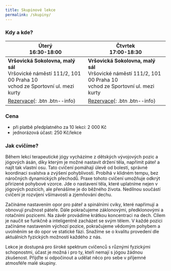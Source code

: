 ```yaml
---
title: Skupinové lekce
permalink: /skupiny/
---
```

### Kdy a kde?

| Úterý <br> 16:30-18:00                                                                                               | Čtvrtek <br> 17:00-18:30                                                            |
|----------------------------------------------------------------------------------------------------------------------|-------------------------------------------------------------------------------------|
| **Vršovická Sokolovna, malý sál**<br/>Vršovické náměstí 111/2, 101 00 Praha 10<br/>vchod ze Sportovní ul. mezi kurty | **Vršovická Sokolovna, malý sál**<br/>Vršovické náměstí 111/2, 101 00 Praha 10<br/>vchod ze Sportovní ul. mezi kurty |
| [Rezervace](https://zenamu.com/terapeuticka-joga-s-monikou){: .btn .btn--info}                                       | [Rezervace](https://zenamu.com/terapeuticka-joga-s-monikou){: .btn .btn--info}      |

### Cena

* při platbě předplatného za 10 lekcí: 2 000 Kč
* jednorázová účast: 250 Kč/lekce

### Jak cvičíme?

Během lekcí terapeutické jógy vycházíme z dětských vývojových pozic a jógových ásán, díky kterým je možné nastavit držení těla, napřímit páteř a najít tak vlastní osu. Tato cvičení pomáhají úlevě od bolesti, správné koordinaci svalstva a zvýšení pohyblivosti. Probíhá v klidném tempu, bez náročných dynamických přechodů. Praxe tohoto cvičení umožňuje odkrýt přirizené pohybové vzorce. Jde o nastavení těla, které uplatníme nejen v jógových pozicích, ale přenášíme je do běžného života. Nedílnou součástí cvičení je rozvíjení všímavosti a zjemňování dechu.

Začínáme nastavením opor pro páteř a spinálními cviky, které napřimují a obnovují pružnost páteře. Dále
pokračujeme záklonovými, předklonovými a rotačními pozicemi. Na závěr provádíme krátkou
koncentraci na dech. Cílem je naučit se funkčně a inteligentně zacházet se svým tělem. V každé pozici
začínáme nastavením výchozí pozice, pokračujeme vědomým pohybem a uvolněním se do opor ve
statické fázi. Snažíme se o kvalitu provedení dle aktuálních fyzických možností každého z nás.

Lekce je dostupná pro široké spektrum cvičenců s různými fyzickými schopnostmi, účast je možná i pro
ty, kteří nemají s jógou žádnou zkušenost. Přijďte si odpočinout a udělat něco pro sebe v příjemné
atmosféře malé skupiny.
